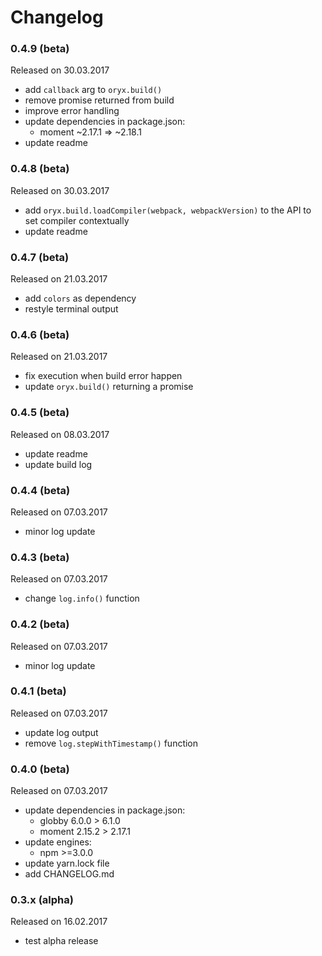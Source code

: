 # Changelog

### 0.4.9 (beta)
Released on 30.03.2017

- add `callback` arg to `oryx.build()`
- remove promise returned from build
- improve error handling
- update dependencies in package.json:
    - moment ~2.17.1 => ~2.18.1
- update readme

### 0.4.8 (beta)
Released on 30.03.2017

- add `oryx.build.loadCompiler(webpack, webpackVersion)` 
to the API to set compiler contextually
- update readme

### 0.4.7 (beta)
Released on 21.03.2017

- add `colors` as dependency
- restyle terminal output

### 0.4.6 (beta)
Released on 21.03.2017

- fix execution when build error happen
- update `oryx.build()` returning a promise

### 0.4.5 (beta)
Released on 08.03.2017

- update readme
- update build log 

### 0.4.4 (beta)
Released on 07.03.2017

- minor log update

### 0.4.3 (beta)
Released on 07.03.2017

- change `log.info()` function

### 0.4.2 (beta)
Released on 07.03.2017

- minor log update

### 0.4.1 (beta)
Released on 07.03.2017

- update log output
- remove `log.stepWithTimestamp()` function

### 0.4.0 (beta)
Released on 07.03.2017

- update dependencies in package.json:
    - globby 6.0.0 > 6.1.0
    - moment 2.15.2 > 2.17.1               
- update engines:
    - npm >=3.0.0
- update yarn.lock file
- add CHANGELOG.md

### 0.3.x (alpha)
Released on 16.02.2017

- test alpha release